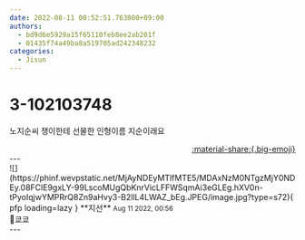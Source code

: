 ```yaml
---
date: 2022-08-11 00:52:51.763000+09:00
authors:
  - bd9d6e5929a15f65110feb8ee2ab201f
  - 01435f74a49ba8a519705ad242348232
categories:
  - Jisun
---
```


# 3-102103748

<div class="post-container" markdown="1">
<div class="content-container md-sidebar__scrollwrap" markdown="1">

노지순씨 챙이한테 선물한 인형이름 지순이래요

</div>
</div>

<div style="text-align: right;" markdown="1">
<a href="https://weverse.io/fromis9/fanpost/3-102103748" style="text-align: right;">:material-share:{.big-emoji}</a>
</div>
---

<div class="comments-container md-sidebar__scrollwrap" markdown="1">
<div class="comment" markdown="1">
<div class='id-container' markdown="1">
![](https://phinf.wevpstatic.net/MjAyNDEyMTlfMTE5/MDAxNzM0NTgzMjY0NDEy.08FClE9gxLY-99LscoMUgQbKnrVicLFFWSqmAi3eGLEg.hXV0n-tPyoIqjwYMPRrQ8Zn9aHvy3-B2llL4LWAZ_bEg.JPEG/image.jpg?type=s72){ pfp loading=lazy }
**<span class="artist">지선</span>** <small>Aug 11 2022, 00:56</small><br>
</div>
<div class='comment-body' markdown="1">
🤭쿄쿄
</div>
</div>
</div>
---
